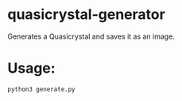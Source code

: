 # quasicrystal-generator
Generates a Quasicrystal and saves it as an image.
# Usage: 
````python3
python3 generate.py
````
